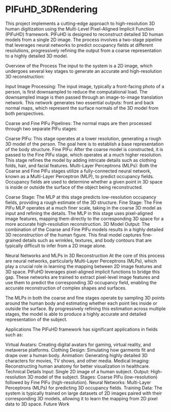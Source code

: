 # PIFuHD_3DRendering

This project implements a cutting-edge approach to high-resolution 3D human digitization using the Multi-Level Pixel-Aligned Implicit Function (PIFuHD) framework. PIFuHD is designed to reconstruct detailed 3D human models from a single 2D image. The process involves a two-stage pipeline that leverages neural networks to predict occupancy fields at different resolutions, progressively refining the output from a coarse representation to a highly detailed 3D model.

Overview of the Process
The input to the system is a 2D image, which undergoes several key stages to generate an accurate and high-resolution 3D reconstruction:

Input Image Processing: The input image, typically a front-facing photo of a person, is first downsampled to reduce the computational load. The downsampled image is then passed through an image-to-image translation network. This network generates two essential outputs: front and back normal maps, which represent the surface normals of the 3D model from both perspectives.

Coarse and Fine PIFu Pipelines: The normal maps are then processed through two separate PIFu stages:

Coarse PIFu: This stage operates at a lower resolution, generating a rough 3D model of the person. The goal here is to establish a base representation of the body structure.
Fine PIFu: After the coarse model is constructed, it is passed to the Fine PIFu stage, which operates at a much higher resolution. This stage refines the model by adding intricate details such as clothing folds, hair, and facial features.
Multi-Layer Perceptrons (MLPs): Both the Coarse and Fine PIFu stages utilize a fully-connected neural network, known as a Multi-Layer Perceptron (MLP), to predict occupancy fields. Occupancy fields are used to determine whether a given point in 3D space is inside or outside the surface of the object being reconstructed.

Coarse Stage: The MLP at this stage predicts low-resolution occupancy fields, providing a rough estimate of the 3D structure.
Fine Stage: The Fine PIFu MLP operates at a much finer scale, taking in the coarse 3D model as input and refining the details. The MLP in this stage uses pixel-aligned image features, mapping them directly to the corresponding 3D space for a more accurate high-resolution reconstruction.
3D Model Output: The combination of the Coarse and Fine PIFu models results in a highly detailed 3D reconstruction of the human figure. This final model captures fine-grained details such as wrinkles, textures, and body contours that are typically difficult to infer from a 2D image alone.

Neural Networks and MLPs in 3D Reconstruction
At the core of this process are neural networks, particularly Multi-Layer Perceptrons (MLPs), which play a crucial role in learning the mapping between 2D image features and 3D space. PIFuHD leverages pixel-aligned implicit functions to bridge this gap. These networks are trained to extract pixel-level image features and use them to predict the corresponding 3D occupancy field, enabling the accurate reconstruction of complex shapes and surfaces.

The MLPs in both the coarse and fine stages operate by sampling 3D points around the human body and estimating whether each point lies inside or outside the surface. By progressively refining this estimation across multiple stages, the model is able to produce a highly accurate and detailed representation of the subject.

Applications
The PIFuHD framework has significant applications in fields such as:

Virtual Avatars: Creating digital avatars for gaming, virtual reality, and metaverse platforms.
Clothing Design: Simulating how garments fit and drape over a human body.
Animation: Generating highly detailed 3D characters for movies, TV shows, and other media.
Medical Imaging: Reconstructing human anatomy for better visualization in healthcare.
Technical Details
Input: Single 2D image of a human subject.
Output: High-resolution 3D model of the subject.
Stages: Coarse PIFu (low-resolution) followed by Fine PIFu (high-resolution).
Neural Networks: Multi-Layer Perceptrons (MLPs) for predicting 3D occupancy fields.
Training Data: The system is typically trained on large datasets of 2D images paired with their corresponding 3D models, allowing it to learn the mapping from 2D pixel data to 3D space.
Future Work
